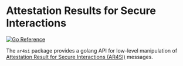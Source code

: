 # Attestation Results for Secure Interactions
[![Go Reference](https://pkg.go.dev/badge/github.com/veraison/ar4si.svg)](https://pkg.go.dev/github.com/veraison/ar4si)

The `ar4si` package provides a golang API for low-level manipulation of [Attestation Result for Secure Interactions (AR4SI)](https://datatracker.ietf.org/doc/draft-ietf-rats-ar4si/) messages.
